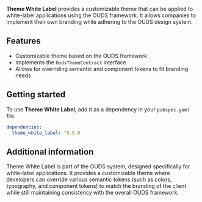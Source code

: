 **Theme White Label** provides a customizable theme that can be applied to white-label applications using the OUDS framework. It allows companies to implement their own branding while adhering to the OUDS design system.

## Features

- Customizable theme based on the OUDS framework
- Implements the `OudsThemeContract` interface
- Allows for overriding semantic and component tokens to fit branding needs

## Getting started

To use **Theme White Label**, add it as a dependency in your `pubspec.yaml` file.

```yaml
dependencies:
  theme_white_label: ^0.5.0
```

## Additional information
Theme White Label is part of the OUDS system, designed specifically for white-label applications. It provides a customizable theme where developers can override various semantic tokens (such as colors, typography, and component tokens) to match the branding of the client while still maintaining consistency with the overall OUDS framework.




